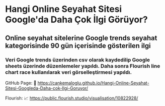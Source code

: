 # Hangi Online Seyahat Sitesi Google'da Daha Çok İlgi Görüyor?
## Online seyahat sitelerine Google trends seyahat kategorisinde 90 gün içerisinde gösterilen ilgi
### Veri Google trends üzerinden csv olarak kaydedilip Google sheets üzerinde düzenlemeler yapıldı. Daha sonra Flourish line chart race kullanılarak veri görselleştirmesi yapıldı. 

GitHub Page: 🚀 https://cankemaloglu.github.io/Hangi-Online-Seyahat-Sitesi-Googleda-Daha-cok-Ilgi-Goruyor/

Flourish: 📈 https://public.flourish.studio/visualisation/10822928/
